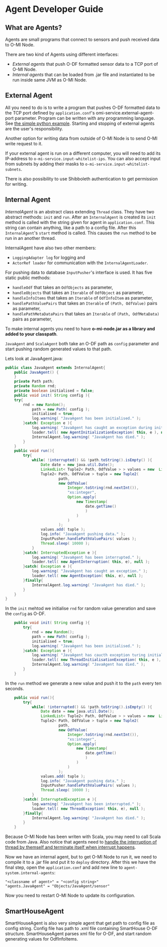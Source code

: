 Agent Developer Guide
=====================

What are Agents?
----------------
Agents are small programs that connect to sensors and push received data to
O-MI Node. 

There are two kind of Agents using different interfaces: 
* *External agents* that push O-DF formatted sensor data to a TCP port of O-MI
Node.
* *Internal agents* that can be loaded from .jar file and instantiated to be run
inside same JVM as O-MI Node.

External Agent
--------------
All you need to do is to write a program that pushes O-DF formatted data to the TCP
port defined by `application.conf`'s omi-service.external-agent-port parameter.
Program can be written with any programming language. See
[the simple python example](https://github.com/AaltoAsia/O-MI/blob/master/agentExample.py).
Starting and stopping of external agents are the user's responsibility.

Another option for writing data from outside of O-MI Node is to send O-MI write request to it. 

If your external agent is run on a different computer, you will need to add its IP-address to 
`o-mi-service.input-whitelist-ips`. You can also accept input from subnets by adding 
their masks to `o-mi-service.input-whitelist-subnets`.

There is also possibility to use Shibboleth authentication to get permission for writing.

Internal Agent
----------------
*InternalAgent* is an abstract class extending `Thread` class. They have two
abstract methods: `init` and `run`. After an `InternalAgent` is created its `init`
method is called with the string given for agent in `application.conf`. This string can
contain anything, like a path to a config file. After this `InternalAgent`'s `start` method is
called. This causes the `run` method to be run in an another thread. 

InternalAgent have also two other members: 
* `LoggingAdapter log` for logging and 
* `ActorRef loader` for communication with the `InternalAgentLoader`. 

For pushing data to database `InputPusher`'s interface is used. It has five
static public methods:
- `handleOdf` that takes an `OdfObjects` as parameter,
- `handleObjects` that takes an `Iterable` of `OdfObject` as parameter,
- `handleInfoItems` that takes an `Iterable` of `OdfInfoItem` as parameter,
- `handlePathValuePairs` that takes an `Iterable` of `(Path, OdfValue)` pairs as parameter,
- `handlePathMetaDataPairs` that takes an `Iterable` of `(Path, OdfMetaData)` pairs as parameter,

To make internal agents you need to have 
**o-mi-node.jar as a library and added to your classpath**.

`JavaAgent` and `ScalaAgent` both take an O-DF path as `config`
parameter and start pushing random generated values to that path.

Lets look at JavaAgent.java:
```java
public class JavaAgent extends InternalAgent{
    public JavaAgent() { 
    }
    private Path path;
    private Random rnd;
    private boolean initialised = false;
    public void init( String config ){
	try{
	    rnd = new Random();
            path = new Path( config );
            initialised = true;
            log.warning( "JavaAgent has been initialised." );
        }catch( Exception e ){
            log.warning( "JavaAgent has caught an exception during initialisation." );
            loader.tell( new AgentInitializationException( this, e ), null );
            InternalAgent.log.warning( "JavaAgent has died." );
        }
    }
    public void run(){
        try{
            while( !interrupted() && !path.toString().isEmpty() ){
                Date date = new java.util.Date();
                LinkedList< Tuple2< Path, OdfValue > > values = new  LinkedList< Tuple2< Path, OdfValue > >();
                Tuple2< Path, OdfValue > tuple = new Tuple2(
                        path,
                        new OdfValue(
                            Integer.toString(rnd.nextInt()), 
                            "xs:integer",
                            Option.apply( 
                                new Timestamp( 
                                    date.getTime() 
                                    ) 
                                ) 
                            ) 
                        ); 
                values.add( tuple );
                log.info( "JavaAgent pushing data." );
                InputPusher.handlePathValuePairs( values );
                Thread.sleep( 10000 );
            }
        }catch( InterruptedException e ){
            log.warning( "JavaAgent has been interrupted." );
            loader.tell( new AgentInterruption( this, e), null );
        }catch( Exception e ){
            log.warning( "JavaAgent has caught an exception." );
            loader.tell( new AgentException( this, e), null );
        }finally{
            InternalAgent.log.warning( "JavaAgent has died." );
        }
    }
}
```

In the `init` mehtod we initialise `rnd` for random value generation and save the `config`
as O-DF.

```java
    public void init( String config ){
        try{
            rnd = new Random();
            path = new Path( config );
            initialised = true;
            log.warning( "JavaAgent has been initialised." );
        }catch( Exception e ){
            log.warning( "JavaAgent has caucth exception turing initialisation." );
            loader.tell( new ThreadInitialisationException( this, e ), null );
            InternalAgent.log.warning( "JavaAgent has died." );
        }
    }
```

In the `run` method we generate a new value and push it to the `path` every ten seconds.
```java
    public void run(){
        try{
            while( !interrupted() && !path.toString().isEmpty() ){
                Date date = new java.util.Date();
                LinkedList< Tuple2< Path, OdfValue > > values = new  LinkedList< Tuple2< Path, OdfValue > >();
                Tuple2< Path, OdfValue > tuple = new Tuple2(
                        path,
                        new OdfValue(
                            Integer.toString(rnd.nextInt()), 
                            "xs:integer",
                            Option.apply( 
                                new Timestamp( 
                                    date.getTime() 
                                    ) 
                                ) 
                            ) 
                        ); 
                values.add( tuple );
                log.info( "JavaAgent pushing data." );
                InputPusher.handlePathValuePairs( values );
                Thread.sleep( 10000 );
            }
        }catch( InterruptedException e ){
            log.warning( "JavaAgent has been interrupted." );
            loader.tell( new ThreadException( this, e), null );
        }finally{
            InternalAgent.log.warning( "JavaAgent has died." );
        }
    }
```

Because O-MI Node has been writen with Scala, you may need to call Scala
code from Java. Also notice that agents need to [handle the interruption of thread
by themself and terminate itself when interrupt happens](https://docs.oracle.com/javase/tutorial/essential/concurrency/interrupt.html).

Now we have an internal agent, but to get O-MI Node to run it, we need to
compile it to a .jar file and put it to `deploy` directory. After this we have
the final step, open the `application.conf` and add new line to
`agent-system.internal-agents`: 
```
"<classname of agent>" = "<config string>"
"agents.JavaAgent" = "Objects/JavaAgent/sensor"
```

Now you need to restart O-MI Node to update its configuration.

SmartHouseAgent
---------------
SmartHouseAgent is also very simple agent that get path to config file as config string.
Config file has path to .xml file containing SmartHouse O-DF structure.
SmartHouseAgent parses xml file for O-DF, and start random generating values for OdfInfoItems.

